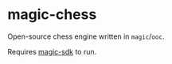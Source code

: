 # magic-chess
Open-source chess engine written in `magic`/`ooc`.

Requires [magic-sdk](https://github.com/magic-lang/ooc-kean) to run.
